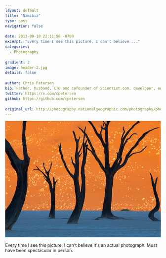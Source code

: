 ```yaml
---
layout: default
title: "Namibia"
type: post
navigation: false

date: 2013-09-10 22:11:56 -0700
excerpt: "Every time I see this picture, I can't believe ..."
categories:
  - Photography

gradient: 2
image: header-2.jpg
details: false

author: Chris Petersen
bio: Father, husband, CTO and cofounder of Scientist.com, developer, entrepreneur and technologist.
twitter: https://x.com/cpetersen
github: https://github.com/cpetersen

original_url: http://photography.nationalgeographic.com/photography/photo-of-the-day/camel-thorn-trees-namibia/
---
```



  ![](/assets/import/7aab7d2ed317cde9906235d7adbf2685.jpg) 

 Every time I see this picture, I can't believe it's an actual photograph. Must have been spectacular in person.
